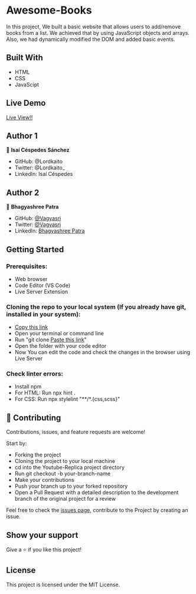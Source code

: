 # Awesome-Books

In this project, We built a basic website that allows users to add/remove books from a list. We achieved that by using JavaScript objects and arrays. Also, we had dynamically modified the DOM and added basic events.

## Built With

- HTML
- CSS
- JavaScipt

## Live Demo

[Live View!!](https://mystifying-mayer-07e5be.netlify.app/)

## Author 1
👤 **Isaí Céspedes Sánchez**

- GitHub: @Lordkaito
- Twitter: @Lordkaito_
- LinkedIn: Isaí Céspedes 

## Author 2
👤 **Bhagyashree Patra**

- GitHub: [@Vagyasri](https://github.com/Vagyasri)
- Twitter: [@Vagyasri](https://twitter.com/Vagyasri)
- LinkedIn: [Bhagyashree Patra](https://www.linkedin.com/in/bhagyashree-patra-029bb059/)

## Getting Started

### Prerequisites:

- Web browser
- Code Editor (VS Code)
- Live Server Extension

### Cloning the repo to your local system (If you already have git, installed in your system):

- [Copy this link](https://github.com/Lordkaito/Awesome-books.git)
- Open your terminal or command line
- Run "git clone [Paste this link](https://github.com/Lordkaito/Awesome-books.git)"
- Open the folder with your code editor
- Now You can edit the code and check the changes in the browser using Live Server

### Check linter errors:

- Install npm
- For HTML: Run npx hint .
- For CSS: Run npx stylelint "**/*.{css,scss}"

## 🤝 Contributing

Contributions, issues, and feature requests are welcome!

Start by:

- Forking the project
- Cloning the project to your local machine
- cd into the Youtube-Replica project directory
- Run git checkout -b your-branch-name
- Make your contributions
- Push your branch up to your forked repository
- Open a Pull Request with a detailed description to the development branch of the original project for a review

Feel free to check the [issues page](https://github.com/Lordkaito/Awesome-books/issues), contribute to the Project by creating an issue.


## Show your support

Give a ⭐️ if you like this project!

## License

This project is licensed under the MIT License.

